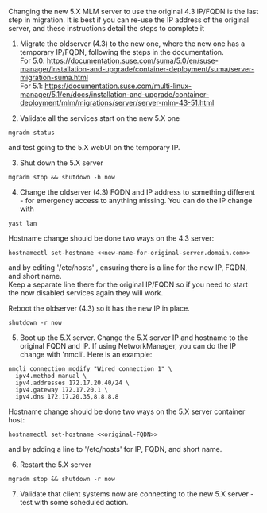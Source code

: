 Changing the new 5.X MLM server to use the original 4.3 IP/FQDN is the last step in migration.  It is best if you can re-use the IP address of the original server, and these instructions detail the steps to complete it

1. Migrate the oldserver (4.3) to the new one, where the new one has a temporary IP/FQDN, following the steps in the documentation.  
   For 5.0:
   https://documentation.suse.com/suma/5.0/en/suse-manager/installation-and-upgrade/container-deployment/suma/server-migration-suma.html  
   For 5.1:
   https://documentation.suse.com/multi-linux-manager/5.1/en/docs/installation-and-upgrade/container-deployment/mlm/migrations/server/server-mlm-43-51.html
   
3. Validate all the services start on the new 5.X one
 ```
mgradm status
```
  and test going to the 5.X webUI on the temporary IP. 
  
3. Shut down the 5.X server
```
mgradm stop && shutdown -h now
```  
4. Change the oldserver (4.3) FQDN and IP address to something different \- for emergency access to anything missing.  You can do the IP change with
```
yast lan
```
Hostname change should be done two ways on the 4.3 server:
```
hostnamectl set-hostname <<new-name-for-original-server.domain.com>>
```
and by editing '/etc/hosts' , ensuring there is a line for the new IP, FQDN, and short name.  
Keep a separate line there for the original IP/FQDN so if you need to start the now disabled services again they will work. 

Reboot the oldserver (4.3) so it has the new IP in place.
```
shutdown -r now
```
    
5. Boot up the 5.X server.  Change the 5.X server IP and hostname to the original FQDN and IP.   If using NetworkManager, you can do the IP change with 'nmcli'.  Here is an example:
```
nmcli connection modify "Wired connection 1" \
  ipv4.method manual \
  ipv4.addresses 172.17.20.40/24 \
  ipv4.gateway 172.17.20.1 \
  ipv4.dns 172.17.20.35,8.8.8.8
```
Hostname change should be done two ways on the 5.X server container host:
```
hostnamectl set-hostname <<original-FQDN>>
```
and by adding a line to '/etc/hosts' for IP, FQDN, and short name.  

6. Restart the 5.X server
```
mgradm stop && shutdown -r now  
```
7. Validate that client systems now are connecting to the new 5.X server \- test with some scheduled action.

